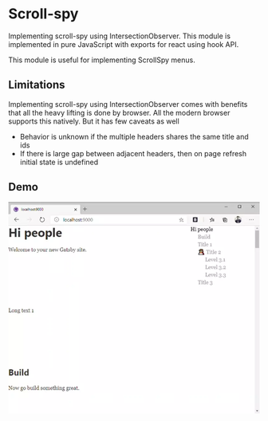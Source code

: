 # Scroll-spy 

Implementing scroll-spy using IntersectionObserver. This module is implemented in pure JavaScript with exports for react using hook API.

This module is useful for implementing ScrollSpy menus.

## Limitations

Implementing scroll-spy using IntersectionObserver comes with benefits that all the heavy lifting is done by browser. All the modern browser supports this natively. But it has few caveats as well

- Behavior is unknown if the multiple headers shares the same title and ids
- If there is large gap between adjacent headers, then on page refresh initial state is undefined

## Demo

![scroll-spy demo](/assets/scroll-spy-demo.webp)
